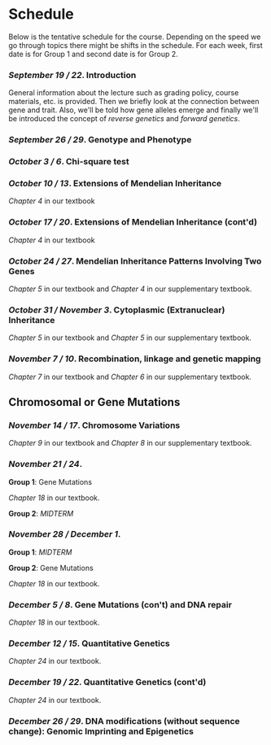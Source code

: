 # Schedule

Below is the tentative schedule for the course. Depending on the speed we go through topics there might be shifts in the schedule. For each week, first date is for Group 1 and second date is for Group 2.

### *September 19 / 22*. Introduction

General information about the lecture such as grading policy, course materials, etc. is provided. Then we briefly look at the connection between gene and trait. Also, we'll be told how gene alleles emerge and finally we'll be introduced the concept of *reverse genetics* and *forward genetics*.

### *September 26 / 29*. Genotype and Phenotype

### *October 3 / 6*. Chi-square test

### *October 10 / 13*. Extensions of Mendelian Inheritance

*Chapter 4* in our textbook

### *October 17 / 20*. Extensions of Mendelian Inheritance (cont'd)

*Chapter 4* in our textbook

### *October 24 / 27*. Mendelian Inheritance Patterns Involving Two Genes

*Chapter 5* in our textbook and *Chapter 4* in our supplementary textbook.

### *October 31 / November 3*. Cytoplasmic (Extranuclear) Inheritance

*Chapter 5* in our textbook and *Chapter 5* in our supplementary textbook.

### *November 7 / 10*. Recombination, linkage and genetic mapping

*Chapter 7* in our textbook and *Chapter 6* in our supplementary textbook.

## Chromosomal or Gene Mutations

### *November 14 / 17*. Chromosome Variations

*Chapter 9* in our textbook and *Chapter 8* in our supplementary textbook.

### *November 21 / 24*.

**Group 1**: Gene Mutations

*Chapter 18* in our textbook.

**Group 2**: *MIDTERM*

### *November 28 / December 1*.

**Group 1**: *MIDTERM*

**Group 2**: Gene Mutations

*Chapter 18* in our textbook.

### *December 5 / 8*. Gene Mutations (con't) and DNA repair

*Chapter 18* in our textbook.

### *December 12 / 15*. Quantitative Genetics

*Chapter 24* in our textbook.

### *December 19 / 22*. Quantitative Genetics (cont'd)

*Chapter 24* in our textbook.

### *December 26 / 29*. DNA modifications (without sequence change): Genomic Imprinting and Epigenetics





